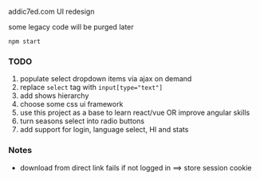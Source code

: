 addic7ed.com UI redesign

some legacy code will be purged later

```
npm start
```

### TODO

1. populate select dropdown items via ajax on demand
1. replace `select` tag with `input[type="text"]`
1. add shows hierarchy
1. choose some css ui framework
1. use this project as a base to learn react/vue OR improve angular skills
1. turn seasons select into radio buttons
1. add support for login, language select, HI and stats

### Notes

* download from direct link fails if not logged in ==> store session cookie